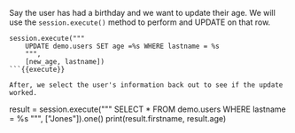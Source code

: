 Say the user has had a birthday and we want to update their age. We will use the `session.execute()` method to perform and UPDATE on that row.

```
session.execute("""
    UPDATE demo.users SET age =%s WHERE lastname = %s
    """, 
    [new_age, lastname])
```{{execute}}    
    
After, we select the user's information back out to see if the update worked.

```
result = session.execute("""
    SELECT * FROM demo.users WHERE lastname = %s
    """, 
    ["Jones"]).one()
print(result.firstname, result.age)
``` {{execute}}
